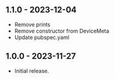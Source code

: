 ## 1.1.0 - 2023-12-04

* Remove prints
* Remove constructor from DeviceMeta
* Update pubspec.yaml

## 1.0.0 - 2023-11-27

* Initial release.
